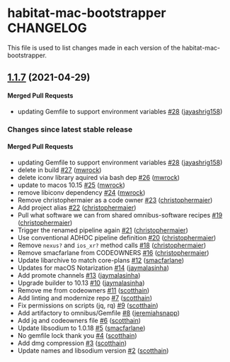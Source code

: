 habitat-mac-bootstrapper CHANGELOG
==========================
This file is used to list changes made in each version of the habitat-mac-bootstrapper.

<!-- latest_release 1.1.7 -->
## [1.1.7](https://github.com/habitat-sh/mac-bootstrapper/tree/1.1.7) (2021-04-29)

#### Merged Pull Requests
- updating Gemfile to support environment variables [#28](https://github.com/habitat-sh/mac-bootstrapper/pull/28) ([jayashrig158](https://github.com/jayashrig158))
<!-- latest_release -->

<!-- release_rollup since=1.0.12 -->
### Changes since latest stable release

#### Merged Pull Requests
- updating Gemfile to support environment variables [#28](https://github.com/habitat-sh/mac-bootstrapper/pull/28) ([jayashrig158](https://github.com/jayashrig158)) <!-- 1.1.7 -->
- delete in build [#27](https://github.com/habitat-sh/mac-bootstrapper/pull/27) ([mwrock](https://github.com/mwrock)) <!-- 1.1.6 -->
- delete iconv library aquired via bash dep [#26](https://github.com/habitat-sh/mac-bootstrapper/pull/26) ([mwrock](https://github.com/mwrock)) <!-- 1.1.5 -->
- update to macos 10.15 [#25](https://github.com/habitat-sh/mac-bootstrapper/pull/25) ([mwrock](https://github.com/mwrock)) <!-- 1.1.4 -->
- remove libiconv dependency [#24](https://github.com/habitat-sh/mac-bootstrapper/pull/24) ([mwrock](https://github.com/mwrock)) <!-- 1.1.3 -->
- Remove christophermaier as a code owner [#23](https://github.com/habitat-sh/mac-bootstrapper/pull/23) ([christophermaier](https://github.com/christophermaier)) <!-- 1.1.2 -->
- Add project alias [#22](https://github.com/habitat-sh/mac-bootstrapper/pull/22) ([christophermaier](https://github.com/christophermaier)) <!-- 1.1.1 -->
- Pull what software we can from shared omnibus-software recipes [#19](https://github.com/habitat-sh/mac-bootstrapper/pull/19) ([christophermaier](https://github.com/christophermaier)) <!-- 1.1.0 -->
- Trigger the renamed pipeline again [#21](https://github.com/habitat-sh/mac-bootstrapper/pull/21) ([christophermaier](https://github.com/christophermaier)) <!-- 1.0.17 -->
- Use conventional ADHOC pipeline definition [#20](https://github.com/habitat-sh/mac-bootstrapper/pull/20) ([christophermaier](https://github.com/christophermaier)) <!-- 1.0.16 -->
- Remove `nexus?` and `ios_xr?` method calls [#18](https://github.com/habitat-sh/mac-bootstrapper/pull/18) ([christophermaier](https://github.com/christophermaier)) <!-- 1.0.15 -->
- Remove smacfarlane from CODEOWNERS [#16](https://github.com/habitat-sh/mac-bootstrapper/pull/16) ([christophermaier](https://github.com/christophermaier)) <!-- 1.0.14 -->
- Update libarchive to match core-plans [#12](https://github.com/habitat-sh/mac-bootstrapper/pull/12) ([smacfarlane](https://github.com/smacfarlane)) <!-- 1.0.13 -->
- Updates for macOS Notarization [#14](https://github.com/habitat-sh/mac-bootstrapper/pull/14) ([jaymalasinha](https://github.com/jaymalasinha)) <!-- 1.0.12 -->
- Add promote channels [#13](https://github.com/habitat-sh/mac-bootstrapper/pull/13) ([jaymalasinha](https://github.com/jaymalasinha)) <!-- 1.0.11 -->
- Upgrade builder to 10.13 [#10](https://github.com/habitat-sh/mac-bootstrapper/pull/10) ([jaymalasinha](https://github.com/jaymalasinha)) <!-- 1.0.10 -->
- Remove me from codeowners [#11](https://github.com/habitat-sh/mac-bootstrapper/pull/11) ([scotthain](https://github.com/scotthain)) <!-- 1.0.9 -->
- Add linting and modernize repo [#7](https://github.com/habitat-sh/mac-bootstrapper/pull/7) ([scotthain](https://github.com/scotthain)) <!-- 1.0.8 -->
- Fix permissions on scripts (jq, rq) [#9](https://github.com/habitat-sh/mac-bootstrapper/pull/9) ([scotthain](https://github.com/scotthain)) <!-- 1.0.7 -->
- Add artifactory to omnibus/Gemfile [#8](https://github.com/habitat-sh/mac-bootstrapper/pull/8) ([jeremiahsnapp](https://github.com/jeremiahsnapp)) <!-- 1.0.6 -->
- Add jq and codeowners file [#6](https://github.com/habitat-sh/mac-bootstrapper/pull/6) ([scotthain](https://github.com/scotthain)) <!-- 1.0.5 -->
- Update libsodium to 1.0.18 [#5](https://github.com/habitat-sh/mac-bootstrapper/pull/5) ([smacfarlane](https://github.com/smacfarlane)) <!-- 1.0.4 -->
- No gemfile lock thank you [#4](https://github.com/habitat-sh/mac-bootstrapper/pull/4) ([scotthain](https://github.com/scotthain)) <!-- 1.0.3 -->
- Add dmg compression [#3](https://github.com/habitat-sh/mac-bootstrapper/pull/3) ([scotthain](https://github.com/scotthain)) <!-- 1.0.2 -->
- Update names and libsodium version [#2](https://github.com/habitat-sh/mac-bootstrapper/pull/2) ([scotthain](https://github.com/scotthain)) <!-- 1.0.1 -->
<!-- release_rollup -->

<!-- latest_stable_release -->
<!-- latest_stable_release -->
